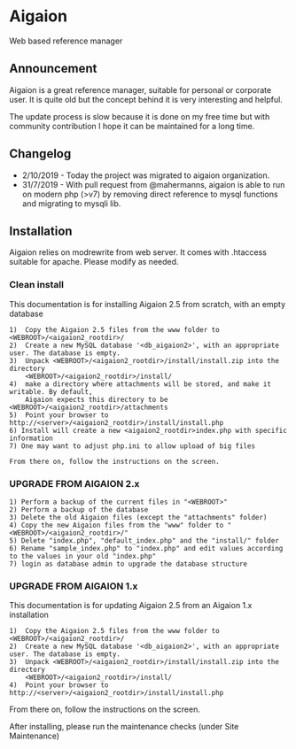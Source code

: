# Aigaion

Web based reference manager

## Announcement

Aigaion is a great reference manager, suitable for personal or corporate user. It is quite old but the concept behind it is very interesting and helpful.

The update process is slow because it is done on my free time but with community contribution I hope it can be maintained for a long time.

## Changelog

* 2/10/2019 - Today the project was migrated to aigaion organization.
* 31/7/2019 - With pull request from @mahermanns, aigaion is able to run on modern php (>v7) by removing direct reference to mysql functions and migrating to mysqli lib.


## Installation

Aigaion relies on modrewrite from web server. It comes with .htaccess suitable for apache.
Please modify as needed.

### Clean install
    
This documentation is for installing Aigaion 2.5 from scratch, with an empty database
    
    1)  Copy the Aigaion 2.5 files from the www folder to <WEBROOT>/<aigaion2_rootdir>/
    2)  Create a new MySQL database '<db_aigaion2>', with an appropriate user. The database is empty.
    3)  Unpack <WEBROOT>/<aigaion2_rootdir>/install/install.zip into the directory 
        <WEBROOT>/<aigaion2_rootdir>/install/
    4)  make a directory where attachments will be stored, and make it writable. By default, 
        Aigaion expects this directory to be <WEBROOT>/<aigaion2_rootdir>/attachments
    5)  Point your browser to http://<server>/<aigaion2_rootdir>/install/install.php
    6) Install will create a new <aigaion2_rootdir>index.php with specific information
    7) One may want to adjust php.ini to allow upload of big files

    From there on, follow the instructions on the screen.

### UPGRADE FROM AIGAION 2.x

    1) Perform a backup of the current files in "<WEBROOT>"
    2) Perform a backup of the database
    3) Delete the old Aigaion files (except the "attachments" folder)
    4) Copy the new Aigaion files from the "www" folder to "<WEBROOT>/<aigaion2_rootdir>/"
    5) Delete "index.php", "default_index.php" and the "install/" folder
    6) Rename "sample_index.php" to "index.php" and edit values according to the values in your old "index.php"
    7) login as database admin to upgrade the database structure

### UPGRADE FROM AIGAION 1.x

This documentation is for updating Aigaion 2.5 from an Aigaion 1.x installation
    
    1)  Copy the Aigaion 2.5 files from the www folder to <WEBROOT>/<aigaion2_rootdir>/
    2)  Create a new MySQL database '<db_aigaion2>', with an appropriate user. The database is empty.
    3)  Unpack <WEBROOT>/<aigaion2_rootdir>/install/install.zip into the directory 
        <WEBROOT>/<aigaion2_rootdir>/install/
    4)  Point your browser to http://<server>/<aigaion2_rootdir>/install/install.php

From there on, follow the instructions on the screen.

After installing, please run the maintenance checks (under Site Maintenance)